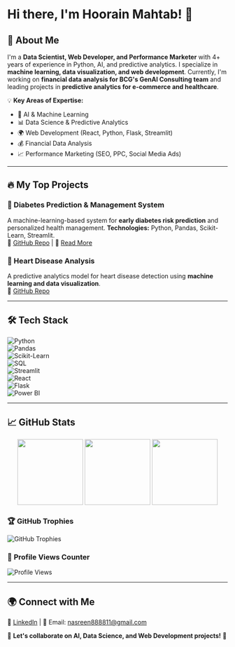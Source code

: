 # Hi there, I'm Hoorain Mahtab! 👋

## 🚀 About Me

I'm a **Data Scientist, Web Developer, and Performance Marketer** with 4+ years of experience in Python, AI, and predictive analytics. I specialize in **machine learning, data visualization, and web development**. Currently, I'm working on **financial data analysis for BCG's GenAI Consulting team** and leading projects in **predictive analytics for e-commerce and healthcare**.  

💡 **Key Areas of Expertise:**  
- 🧠 AI & Machine Learning  
- 📊 Data Science & Predictive Analytics  
- 🌍 Web Development (React, Python, Flask, Streamlit)  
- 💰 Financial Data Analysis  
- 📈 Performance Marketing (SEO, PPC, Social Media Ads)  

---

## 🔥 My Top Projects

### 🏥 Diabetes Prediction & Management System  
A machine-learning-based system for **early diabetes risk prediction** and personalized health management. **Technologies:** Python, Pandas, Scikit-Learn, Streamlit.  
🔗 [GitHub Repo](https://github.com/hoorain17) | 📜 [Read More](https://www.linkedin.com/in/hoorainmahtab/) 

### 💖 Heart Disease Analysis  
A predictive analytics model for heart disease detection using **machine learning and data visualization**.  
🔗 [GitHub Repo](https://github.com/hoorain17/Heart_Disease_Web_App) 

---

## 🛠️ Tech Stack

![Python](https://img.shields.io/badge/Python-3776AB?style=for-the-badge&logo=python&logoColor=white)  
![Pandas](https://img.shields.io/badge/Pandas-150458?style=for-the-badge&logo=pandas&logoColor=white)  
![Scikit-Learn](https://img.shields.io/badge/Scikit--Learn-F7931E?style=for-the-badge&logo=scikit-learn&logoColor=white)  
![SQL](https://img.shields.io/badge/SQL-025E8C?style=for-the-badge&logo=sqlite&logoColor=white)  
![Streamlit](https://img.shields.io/badge/Streamlit-FF4B4B?style=for-the-badge&logo=streamlit&logoColor=white)  
![React](https://img.shields.io/badge/React-61DAFB?style=for-the-badge&logo=react&logoColor=white)  
![Flask](https://img.shields.io/badge/Flask-000000?style=for-the-badge&logo=flask&logoColor=white)  
![Power BI](https://img.shields.io/badge/PowerBI-F2C811?style=for-the-badge&logo=powerbi&logoColor=white)  

---

## 📈 GitHub Stats
<p align="center">
  <img src="https://github-readme-stats.vercel.app/api?username=hoorain17&show_icons=true&theme=radical" height="150px"/>
  <img src="https://github-readme-streak-stats.herokuapp.com/?user=hoorain17&theme=radical" height="150px"/>
  <img src="https://github-readme-stats.vercel.app/api/top-langs/?username=hoorain17&layout=compact&theme=radical" height="150px"/>

</p>

### 🏆 **GitHub Trophies**  
![GitHub Trophies](https://github-profile-trophy.vercel.app/?username=hoorain17&theme=radical&no-bg=true&no-frame=true)  

### 👀 **Profile Views Counter**  
![Profile Views](https://komarev.com/ghpvc/?username=hoorain17&color=blue)

---
## 🌍 Connect with Me

💼 [LinkedIn](https://www.linkedin.com/in/hoorainmahtab/) | 📧 Email: nasreen888811@gmail.com  

🚀 **Let's collaborate on AI, Data Science, and Web Development projects!** 🚀
